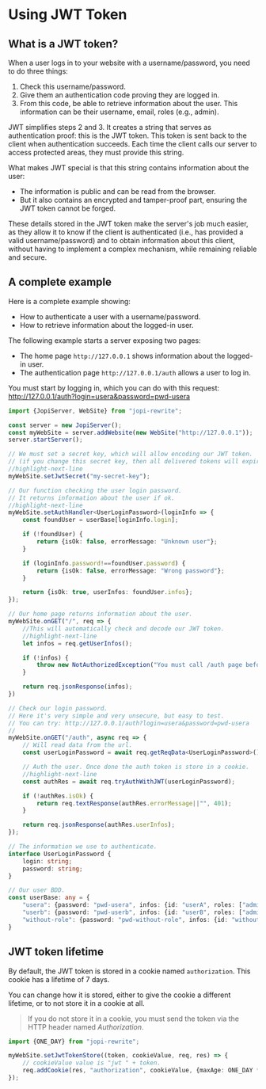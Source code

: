 # Using JWT Token

## What is a JWT token?

When a user logs in to your website with a username/password, you need to do three things:
1. Check this username/password.
2. Give them an authentication code proving they are logged in.
3. From this code, be able to retrieve information about the user.
This information can be their username, email, roles (e.g., admin).

JWT simplifies steps 2 and 3. It creates a string that serves as authentication proof: this is the JWT token. This token is sent back to the client when authentication succeeds. Each time the client calls our server to access protected areas, they must provide this string.

What makes JWT special is that this string contains information about the user:
* The information is public and can be read from the browser.
* But it also contains an encrypted and tamper-proof part, ensuring the JWT token cannot be forged.

These details stored in the JWT token make the server's job much easier, as they allow it to know if the client is authenticated (i.e., has provided a valid username/password) and to obtain information about this client, without having to implement a complex mechanism, while remaining reliable and secure.

## A complete example

Here is a complete example showing:
* How to authenticate a user with a username/password.
* How to retrieve information about the logged-in user.

The following example starts a server exposing two pages:
* The home page `http://127.0.0.1` shows information about the logged-in user.
* The authentication page `http://127.0.0.1/auth` allows a user to log in.

You must start by logging in, which you can do with this request:
http://127.0.0.1/auth?login=usera&password=pwd-usera

```typescript
import {JopiServer, WebSite} from "jopi-rewrite";

const server = new JopiServer();
const myWebSite = server.addWebsite(new WebSite("http://127.0.0.1"));
server.startServer();

// We must set a secret key, which will allow encoding our JWT token.
// (if you change this secret key, then all delivered tokens will expire).
//highlight-next-line
myWebSite.setJwtSecret("my-secret-key");

// Our function checking the user login password.
// It returns information about the user if ok.
//highlight-next-line
myWebSite.setAuthHandler<UserLoginPassword>(loginInfo => {
    const foundUser = userBase[loginInfo.login];

    if (!foundUser) {
        return {isOk: false, errorMessage: "Unknown user"};
    }

    if (loginInfo.password!==foundUser.password) {
        return {isOk: false, errorMessage: "Wrong password"};
    }

    return {isOk: true, userInfos: foundUser.infos};
});

// Our home page returns information about the user.
myWebSite.onGET("/", req => {
    //This will automatically check and decode our JWT token.
    //highlight-next-line
    let infos = req.getUserInfos();

    if (!infos) {
        throw new NotAuthorizedException("You must call /auth page before!");
    }

    return req.jsonResponse(infos);
})

// Check our login password.
// Here it's very simple and very unsecure, but easy to test.
// You can try: http://127.0.0.1/auth?login=usera&password=pwd-usera
//
myWebSite.onGET("/auth", async req => {
    // Will read data from the url.
    const userLoginPassword = await req.getReqData<UserLoginPassword>();

    // Auth the user. Once done the auth token is store in a cookie.
    //highlight-next-line
    const authRes = await req.tryAuthWithJWT(userLoginPassword);

    if (!authRes.isOk) {
        return req.textResponse(authRes.errorMessage||"", 401);
    }

    return req.jsonResponse(authRes.userInfos);
});

// The information we use to authenticate.
interface UserLoginPassword {
    login: string;
    password: string;
}

// Our user BDD.
const userBase: any = {
    "usera": {password: "pwd-usera", infos: {id: "userA", roles: ["admin", "reader", "writer"]}},
    "userb": {password: "pwd-userb", infos: {id: "userB", roles: ["admin", "reader"]}},
    "without-role": {password: "pwd-without-role", infos: {id: "withoutRole"}}
}
```

## JWT token lifetime

By default, the JWT token is stored in a cookie named `authorization`.
This cookie has a lifetime of 7 days.

You can change how it is stored, either to give the cookie a different lifetime, or to not store it in a cookie at all.

> If you do not store it in a cookie, you must send the token via the HTTP header named *Authorization*.

```typescript
import {ONE_DAY} from "jopi-rewrite";

myWebSite.setJwtTokenStore((token, cookieValue, req, res) => {
    // cookieValue value is "jwt " + token.
    req.addCookie(res, "authorization", cookieValue, {maxAge: ONE_DAY * 365});
});
```